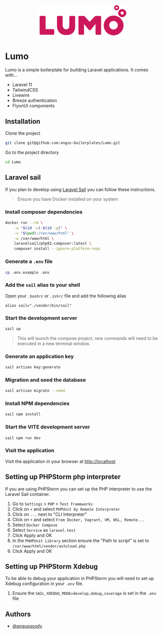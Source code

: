 
<p style="text-align: center;"><img src="public/assets/images/core/logo.svg"  width="300"></p>

# Lumo

Lumo is a simple boilerplate for building Laravel applications. It comes with...

- Laravel 11
- TailwindCSS
- Livewire
- Breeze authentication
- FlyonUI components

## Installation

Clone the project

```bash
git clone git@github.com:angus-boilerplates/Lumo.git
```

Go to the project directory

```bash
cd Lumo
```

## Laravel sail

If you plan to develop using [Laravel Sail](https://laravel.com/docs/11.x/sail) you can follow these instructions.

> Ensure you have Docker installed on your system
### Install composer dependencies

```bash
docker run --rm \
    -u "$(id -u):$(id -g)" \
    -v "$(pwd):/var/www/html" \
    -w /var/www/html \
    laravelsail/php82-composer:latest \
    composer install --ignore-platform-reqs
```

### Generate a `.env` file

```bash
cp .env.example .env
```

### Add the `sail` alias to your shell

Open your `.bashrc` or `.zshrc` file and add the following alias

```
alias sail="./vendor/bin/sail"
```

### Start the development server

```bash
sail up
```

> This will launch the compose project, new commands will need to be executed in a new terminal window.

### Generate an application key

```bash
sail artisan key:generate
```

### Migration and seed the database

```bash
sail artisan migrate --seed
```

### Install NPM dependencies

```bash
sail npm install
```

### Start the VITE development server

```bash
sail npm run dev
```

### Visit the application

Visit the application in your browser at [http://localhost](http://localhost)

## Setting up PHPStorm php interpreter

If you are using PHPStorm you can set up the PHP interpreter to use the Laravel Sail container.

1. Go to `Settings` > `PHP` > `Test Frameworks`
2. Click on `+` and select `PHPUnit by Remote Interpreter`
3. Click on `...` next to "CLI Interpreter"
4. Click on `+` and select `From Docker, Vagrant, VM, WSL, Remote...`
5. Select `Docker Compose`
6. Select `Service` as `laravel.test`
7. Click Apply and OK
8. In the `PHHPUnit Library` section ensure the "Path to script" is set to `/var/www/html/vendor/autoload.php`
9. Click Apply and OK

## Setting up PHPStorm Xdebug

To be able to debug your application in PHPStorm you will need to set up Xdebug configuration in your `.env` file.

1. Ensure the `SAIL_XDEBUG_MODE=develop,debug,coverage` is set in the `.env` file

## Authors

- [@angusgoody](https://github.com/angusgoody)




